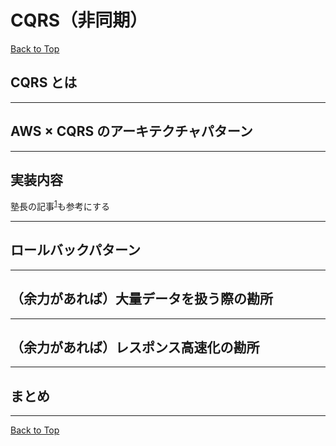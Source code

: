 # CQRS（非同期）

[Back to Top](./index.md)

## CQRS とは

---

## AWS × CQRS のアーキテクチャパターン

---

## 実装内容

塾長の記事<sup>[1]</sup>も参考にする

---

## ロールバックパターン

---

## （余力があれば）大量データを扱う際の勘所

---

## （余力があれば）レスポンス高速化の勘所

---

## まとめ

---

[Back to Top](./index.md)

[1]: https://news.mynavi.jp/itsearch/article/devsoft/4473
